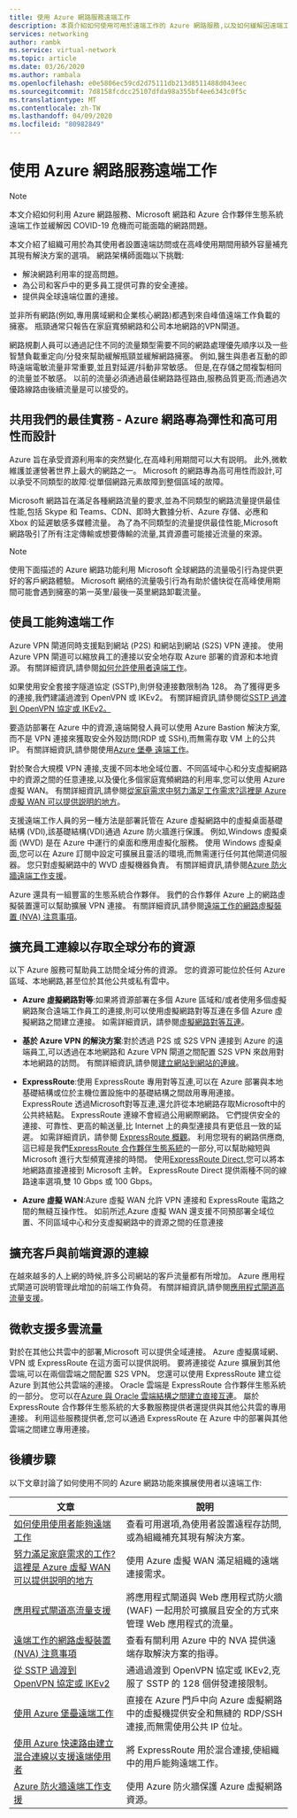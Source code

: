 ```yaml
---
title: 使用 Azure 網路服務遠端工作
description: 本頁介紹如何使用可用於遠端工作的 Azure 網路服務,以及如何緩解因遠端工作人數增加而導致的流量問題。
services: networking
author: rambk
ms.service: virtual-network
ms.topic: article
ms.date: 03/26/2020
ms.author: rambala
ms.openlocfilehash: e0e5806ec59cd2d75111db213d8511488d043eec
ms.sourcegitcommit: 7d8158fcdcc25107dfda98a355bf4ee6343c0f5c
ms.translationtype: MT
ms.contentlocale: zh-TW
ms.lasthandoff: 04/09/2020
ms.locfileid: "80982849"
---
```

# <a name="working-remotely-using-azure-networking-services"></a>使用 Azure 網路服務遠端工作

>[!NOTE]
> 本文介紹如何利用 Azure 網路服務、Microsoft 網路和 Azure 合作夥伴生態系統遠端工作並緩解因 COVID-19 危機而可能面臨的網路問題。

本文介紹了組織可用於為其使用者設置遠端訪問或在高峰使用期間用額外容量補充其現有解決方案的選項。 網路架構師面臨以下挑戰:

- 解決網路利用率的提高問題。
- 為公司和客戶中的更多員工提供可靠的安全連接。
- 提供與全球遠端位置的連接。

並非所有網路(例如,專用廣域網和企業核心網路)都遇到來自峰值遠端工作負載的擁塞。 瓶頸通常只報告在家庭寬頻網路和公司本地網路的VPN閘道。

網路規劃人員可以通過記住不同的流量類型需要不同的網路處理優先順序以及一些智慧負載重定向/分發來幫助緩解瓶頸並緩解網路擁塞。 例如,醫生與患者互動的即時遠端電敏流量非常重要,並且對延遲/抖動非常敏感。 但是,在存儲之間複製相同的流量並不敏感。 以前的流量必須通過最佳網路路徑路由,服務品質更高;而通過次優路線路由後續流量是可以接受的。



## <a name="sharing-our-best-practices---azure-network-is-designed-for-elasticity-and-high-availability"></a>共用我們的最佳實務 - Azure 網路專為彈性和高可用性而設計

Azure 旨在承受資源利用率的突然變化,在高峰利用期間可以大有説明。 此外,微軟維護並運營著世界上最大的網路之一。 Microsoft 的網路專為高可用性而設計,可以承受不同類型的故障:從單個網路元素故障到整個區域的故障。

Microsoft 網路旨在滿足各種網路流量的要求,並為不同類型的網路流量提供最佳性能,包括 Skype 和 Teams、CDN、即時大數據分析、Azure 存儲、必應和 Xbox 的延遲敏感多媒體流量。 為了為不同類型的流量提供最佳性能,Microsoft 網路吸引了所有注定傳輸或想要傳輸的流量,其資源盡可能接近流量的來源。

>[!NOTE] 
>使用下面描述的 Azure 網路功能利用 Microsoft 全球網路的流量吸引行為提供更好的客戶網路體驗。 Microsoft 網络的流量吸引行為有助於儘快從在高峰使用期間可能會遇到擁塞的第一英里/最後一英里網路卸載流量。
>

## <a name="enable-employees-to-work-remotely"></a>使員工能夠遠端工作

Azure VPN 閘道同時支援點到網站 (P2S) 和網站到網站 (S2S) VPN 連接。 使用 Azure VPN 閘道可以縮放員工的連接以安全地存取 Azure 部署的資源和本地資源。 有關詳細資訊,請參閱[如何允許使用者遠端工作](../vpn-gateway/work-remotely-support.md)。 

如果使用安全套接字隧道協定 (SSTP),則併發連接數限制為 128。 為了獲得更多的連接,我們建議過渡到 OpenVPN 或 IKEv2。 有關詳細資訊,請參閱從[SSTP 過渡到 OpenVPN 協定或 IKEv2。](../vpn-gateway/ikev2-openvpn-from-sstp.md
)

要造訪部署在 Azure 中的資源,遠端開發人員可以使用 Azure Bastion 解決方案,而不是 VPN 連接來獲取安全外殼訪問(RDP 或 SSH),而無需存取 VM 上的公共 IP。 有關詳細資訊,請參閱使用[Azure 堡壘 遠端工作](../bastion/work-remotely-support.md)。

對於聚合大規模 VPN 連接,支援不同本地全域位置、不同區域中心和分支虛擬網路中的資源之間的任意連接,以及優化多個家庭寬頻網路的利用率,您可以使用 Azure 虛擬 WAN。 有關詳細資訊,請參閱[從家庭需求中努力滿足工作需求?這裡是 Azure 虛擬 WAN 可以提供説明的地方](../virtual-wan/work-remotely-support.md)。

支援遠端工作人員的另一種方法是部署託管在 Azure 虛擬網路中的虛擬桌面基礎結構 (VDI),該基礎結構(VDI)通過 Azure 防火牆進行保護。 例如,Windows 虛擬桌面 (WVD) 是在 Azure 中運行的桌面和應用虛擬化服務。 使用 Windows 虛擬桌面,您可以在 Azure 訂閱中設定可擴展且靈活的環境,而無需運行任何其他閘道伺服器。 您只對虛擬網路中的 WVD 虛擬機器負責。 有關詳細資訊,請參閱[Azure 防火牆遠端工作支援](../firewall/remote-work-support.md)。 

Azure 還具有一組豐富的生態系統合作夥伴。 我們的合作夥伴 Azure 上的網路虛擬裝置還可以幫助擴展 VPN 連接。 有關詳細資訊,請參閱[遠端工作的網路虛擬裝置 (NVA) 注意事項](../vpn-gateway/nva-work-remotely-support.md)。

## <a name="extend-employees-connection-to-access-globally-distributed-resources"></a>擴充員工連線以存取全球分布的資源

以下 Azure 服務可幫助員工訪問全域分佈的資源。 您的資源可能位於任何 Azure 區域、本地網路,甚至位於其他公共或私有雲中。 

- **Azure 虛擬網路對等**:如果將資源部署在多個 Azure 區域和/或者使用多個虛擬網路聚合遠端工作員工的連接,則可以使用虛擬網路對等互連在多個 Azure 虛擬網路之間建立連接。 如需詳細資訊，請參閱[虛擬網路對等互連][VNet-peer]。

- **基於 Azure VPN 的解決方案**:對於透過 P2S 或 S2S VPN 連接到 Azure 的遠端員工,可以透過在本地網路和 Azure VPN 閘道之間配置 S2S VPN 來啟用對本地網路的訪問。 有關詳細資訊,請參閱[建立網站到網站的連線][S2S]。

- **ExpressRoute**:使用 ExpressRoute 專用對等互連,可以在 Azure 部署與本地基礎結構或位於主機位置設施中的基礎結構之間啟用專用連接。 ExpressRoute 透過Microsoft對等互連,還允許從本地網路存取Microsoft中的公共終結點。 ExpressRoute 連線不會經過公用網際網路。 它們提供安全的連接、可靠性、更高的輸送量,比 Internet 上的典型連接具有更低且一致的延遲。 如需詳細資訊，請參閱 [ExpressRoute 概觀][ExR]。 利用您現有的網路供應商,這已經是我們[ExpressRoute 合作夥伴生態系統][ExR-eco]的一部分,可以幫助縮短與 Microsoft 進行大型頻寬連接的時間。  使用[ExpressRoute Direct,][ExR-D]您可以將本地網路直接連接到 Microsoft 主幹。 ExpressRoute Direct 提供兩種不同的線路速率選項,雙 10 Gbps 或 100 Gbps。 

- **Azure 虛擬 WAN**:Azure 虛擬 WAN 允許 VPN 連接和 ExpressRoute 電路之間的無縫互操作性。 如前所述,Azure 虛擬 WAN 還支援不同預部署全域位置、不同區域中心和分支虛擬網路中的資源之間的任意連接

## <a name="scale-customer-connectivity-to-frontend-resources"></a>擴充客戶與前端資源的連線

在越來越多的人上網的時候,許多公司網站的客戶流量都有所增加。 Azure 應用程式閘道可説明管理此增加的前端工作負荷。 有關詳細資訊,請參閱[應用程式閘道高流量支援](../application-gateway/high-traffic-support.md)。

## <a name="microsoft-support-for-multi-cloud-traffic"></a>微軟支援多雲流量

對於在其他公共雲中的部署,Microsoft 可以提供全域連接。 Azure 虛擬廣域網、VPN 或 ExpressRoute 在這方面可以提供説明。 要將連接從 Azure 擴展到其他雲端,可以在兩個雲端之間配置 S2S VPN。 您還可以使用 ExpressRoute 建立從 Azure 到其他公共雲端的連接。 Oracle 雲端是 ExpressRoute 合作夥伴生態系統的一部分。 您可以在[Azure 與 Oracle 雲端結構之間建立直接互連][Az-OCI]。 屬於 ExpressRoute 合作夥伴生態系統的大多數服務提供者還提供與其他公共雲的專用連接。 利用這些服務提供者,您可以通過 ExpressRoute 在 Azure 中的部署與其他雲端之間建立專用連接。

## <a name="next-steps"></a>後續步驟

以下文章討論了如何使用不同的 Azure 網路功能來擴展使用者以遠端工作:

| **文章** | **說明** |
| --- | --- |
| [如何使用使用者能夠遠端工作](../vpn-gateway/work-remotely-support.md) | 查看可用選項,為使用者設置遠程存訪問,或為組織補充其現有解決方案。|
| [努力滿足家庭需求的工作?這裡是 Azure 虛擬 WAN 可以提供説明的地方](../virtual-wan/work-remotely-support.md) | 使用 Azure 虛擬 WAN 滿足組織的遠端連接需求。|
| [應用程式閘道高流量支援](../application-gateway/high-traffic-support.md) | 將應用程式閘道與 Web 應用程式防火牆 (WAF) 一起用於可擴展且安全的方式來管理 Web 應用程式的流量。 |
| [遠端工作的網路虛擬裝置 (NVA) 注意事項](../vpn-gateway/nva-work-remotely-support.md)|查看有關利用 Azure 中的 NVA 提供遠端存取解決方案的指導。 |
| [從 SSTP 過渡到 OpenVPN 協定或 IKEv2](https://go.microsoft.com/fwlink/?linkid=2124112) | 通過過渡到 OpenVPN 協定或 IKEv2,克服了 SSTP 的 128 個併發連接限制。|
| [使用 Azure 堡壘遠端工作](../bastion/work-remotely-support.md) | 直接在 Azure 門戶中向 Azure 虛擬網路中的虛擬機提供安全和無縫的 RDP/SSH 連接,而無需使用公共 IP 位址。 |
| [使用 Azure 快速路由建立混合連線以支援遠端使用者](../expressroute/work-remotely-support.md) | 將 ExpressRoute 用於混合連接,使組織中的用戶能夠遠端工作。|
| [Azure 防火牆遠端工作支援](../firewall/remote-work-support.md)|使用 Azure 防火牆保護 Azure 虛擬網路資源。 |

<!--Link References-->
[VNet-peer]: https://docs.microsoft.com/azure/virtual-network/virtual-network-peering-overview
[S2S]: https://docs.microsoft.com/azure/vpn-gateway/vpn-gateway-howto-site-to-site-resource-manager-portal
[ExR]: https://docs.microsoft.com/azure/expressroute/expressroute-introduction
[ExR-eco]: https://docs.microsoft.com/azure/expressroute/expressroute-locations
[ExR-D]: https://docs.microsoft.com/azure/expressroute/expressroute-erdirect-about
[Az-OCI]: https://docs.microsoft.com/azure/virtual-machines/workloads/oracle/configure-azure-oci-networking
